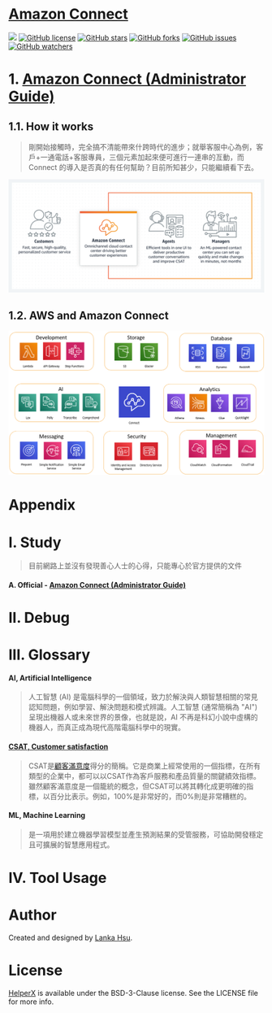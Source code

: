 # [Amazon Connect](https://aws.amazon.com/tw/connect/)

[![](https://img.shields.io/badge/Powered%20by-lankahsu%20-brightgreen.svg)](https://github.com/lankahsu520/HelperX)
[![GitHub license][license-image]][license-url]
[![GitHub stars][stars-image]][stars-url]
[![GitHub forks][forks-image]][forks-url]
[![GitHub issues][issues-image]][issues-image]
[![GitHub watchers][watchers-image]][watchers-image]

[license-image]: https://img.shields.io/github/license/lankahsu520/HelperX.svg
[license-url]: https://github.com/lankahsu520/HelperX/blob/master/LICENSE
[stars-image]: https://img.shields.io/github/stars/lankahsu520/HelperX.svg
[stars-url]: https://github.com/lankahsu520/HelperX/stargazers
[forks-image]: https://img.shields.io/github/forks/lankahsu520/HelperX.svg
[forks-url]: https://github.com/lankahsu520/HelperX/network
[issues-image]: https://img.shields.io/github/issues/lankahsu520/HelperX.svg
[issues-url]: https://github.com/lankahsu520/HelperX/issues
[watchers-image]: https://img.shields.io/github/watchers/lankahsu520/HelperX.svg
[watchers-url]: https://github.com/lankahsu520/HelperX/watchers

# 1. [Amazon Connect (Administrator Guide)](https://docs.aws.amazon.com/connect/latest/adminguide/what-is-amazon-connect.html)

## 1.1. How it works

> 剛開始接觸時，完全搞不清能帶來什跨時代的進步；就舉客服中心為例，客戶+一通電話+客服專員，三個元素加起來便可進行一連串的亙動，而 Connect 的導入是否真的有任何幫助？目前所知甚少，只能繼續看下去。

![amazon_connect01](./images/amazon_connect01.png)

## 1.2. AWS and Amazon Connect

![amazon_connect-overview2](./images/amazon_connect-overview2.png)

# Appendix

# I. Study

> 目前網路上並沒有發現善心人士的心得，只能專心於官方提供的文件

#### A. Official - [Amazon Connect (Administrator Guide)](https://docs.aws.amazon.com/connect/latest/adminguide/what-is-amazon-connect.html)

# II. Debug

# III. Glossary

####  AI, Artificial Intelligence

>人工智慧 (AI) 是電腦科學的一個領域，致力於解決與人類智慧相關的常見認知問題，例如學習、解決問題和模式辨識。人工智慧 (通常簡稱為 "AI") 呈現出機器人或未來世界的景像，也就是說，AI 不再是科幻小說中虛構的機器人，而真正成為現代高階電腦科學中的現實。

#### [CSAT, Customer satisfaction][1]

[1]: https://www.qualtrics.com/hk/experience-management/customer/what-is-csat/ "qualtrics"
>CSAT是[顧客滿意度](https://www.qualtrics.com/au/experience-management/customer/customer-satisfaction/)得分的簡稱。它是商業上經常使用的一個指標，在所有類型的企業中，都可以以CSAT作為客戶服務和產品質量的關鍵績效指標。雖然顧客滿意度是一個籠統的概念，但CSAT可以將其轉化成更明確的指標，以百分比表示。例如，100%是非常好的，而0%則是非常糟糕的。

#### ML, Machine Learning

>是一項用於建立機器學習模型並產生預測結果的受管服務，可協助開發穩定且可擴展的智慧應用程式。

# IV. Tool Usage


# Author

Created and designed by [Lanka Hsu](lankahsu@gmail.com).

# License

[HelperX](https://github.com/lankahsu520/HelperX) is available under the BSD-3-Clause license. See the LICENSE file for more info.
